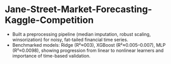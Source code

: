 # Jane-Street-Market-Forecasting-Kaggle-Competition
- Built a preprocessing pipeline (median imputation, robust scaling, winsorization) for noisy, fat-tailed financial time series.
- Benchmarked models: Ridge (R²≈003), XGBoost (R²≈0.005–0.007), MLP (R²≈0.0098), showing progression from linear to nonlinear learners and importance of time-based validation.

